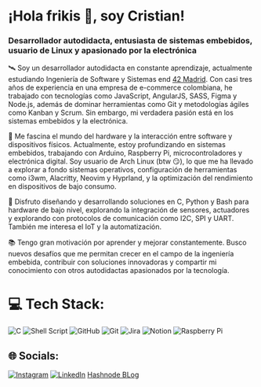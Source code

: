 # ¡Hola frikis 🐧, soy Cristian!

### Desarrollador autodidacta, entusiasta de sistemas embebidos, usuario de Linux y apasionado por la electrónica

🛰️ Soy un desarrollador autodidacta en constante aprendizaje, actualmente estudiando Ingeniería de Software y Sistemas end [42 Madrid](https://www.42madrid.com/). Con casi tres años de experiencia en una empresa de e-commerce colombiana, he trabajado con tecnologías como JavaScript, AngularJS, SASS, Figma y Node.js, además de dominar herramientas como Git y metodologías ágiles como Kanban y Scrum. Sin embargo, mi verdadera pasión está en los sistemas embebidos y la electrónica.

🤖 Me fascina el mundo del hardware y la interacción entre software y dispositivos físicos. Actualmente, estoy profundizando en sistemas embebidos, trabajando con Arduino, Raspberry Pi, microcontroladores y electrónica digital. Soy usuario de Arch Linux (btw 😏), lo que me ha llevado a explorar a fondo sistemas operativos, configuración de herramientas como i3wm, Alacritty, Neovim y Hyprland, y la optimización del rendimiento en dispositivos de bajo consumo.

🔧 Disfruto diseñando y desarrollando soluciones en C, Python y Bash para hardware de bajo nivel, explorando la integración de sensores, actuadores y explorando con protocolos de comunicación como I2C, SPI y UART. También me interesa el IoT y la automatización.

📚 Tengo gran motivación por aprender y mejorar constantemente. Busco nuevos desafíos que me permitan crecer en el campo de la ingeniería embebida, contribuir con soluciones innovadoras y compartir mi conocimiento con otros autodidactas apasionados por la tecnología.

# 💻 Tech Stack:
![C](https://img.shields.io/badge/c-%2300599C.svg?style=for-the-badge&logo=c&logoColor=white) ![Shell Script](https://img.shields.io/badge/shell_script-%23121011.svg?style=for-the-badge&logo=gnu-bash&logoColor=white) ![GitHub](https://img.shields.io/badge/github-%23121011.svg?style=for-the-badge&logo=github&logoColor=white) ![Git](https://img.shields.io/badge/git-%23F05033.svg?style=for-the-badge&logo=git&logoColor=white) ![Jira](https://img.shields.io/badge/jira-%230A0FFF.svg?style=for-the-badge&logo=jira&logoColor=white) ![Notion](https://img.shields.io/badge/Notion-%23000000.svg?style=for-the-badge&logo=notion&logoColor=white) ![Raspberry Pi](https://img.shields.io/badge/-RaspberryPi-C51A4A?style=for-the-badge&logo=Raspberry-Pi)

## 🌐 Socials:
[![Instagram](https://img.shields.io/badge/Instagram-%23E4405F.svg?logo=Instagram&logoColor=white)](https://instagram.com/https://www.instagram.com/theposintech/)
[![LinkedIn](https://img.shields.io/badge/LinkedIn-%230077B5.svg?logo=linkedin&logoColor=white)](https://www.linkedin.com/in/cristian-zapata-arias-6733a6220/) 
[Hashnode BLog](https://theposintech.hashnode.dev/)
